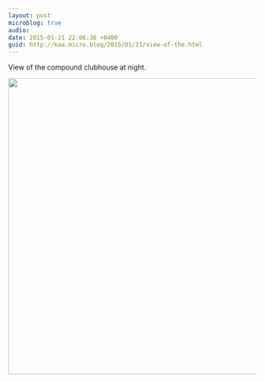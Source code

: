 ```yaml
---
layout: post
microblog: true
audio: 
date: 2015-01-21 22:06:30 +0400
guid: http://kaa.micro.blog/2015/01/21/view-of-the.html
---
```

View of the compound clubhouse at night.

<img src="http://www.kaa.bz/uploads/2018/2a07291a40.jpg" width="600" height="600" />
